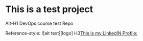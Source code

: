 # This is a test project
Alt-H1 DevOps course test Repo

Reference-style: 
![alt text][logo]
H3[This is my LinkedIN Profile:](https://www.linkedin.com/in/aaron-lee-28a4a7111/)
